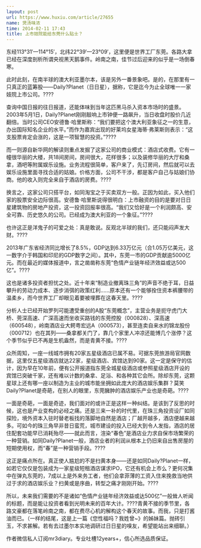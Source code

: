 ```yaml
---
layout: post
url: https://www.huxiu.com/article/27655
name: 煲汤味浓
time: 2014-02-11 17:43
title: 上市妓院能给东莞什么贴士？
---
```

东经113°31′—114°15′，北纬22°39′—23°09′，这里便是世界工厂东莞。各路大拿已经在深度剖析所谓央视黑天鹅事件。岭南之南，佳节过后迎来的似乎是一场倒春寒。

此时此刻，在南半球的澳大利亚墨尔本，该是另外一番景象吧。是的，在那里有一只真正的蓝筹股——Daily?Planet（日日星），据称，它是迄今为止全球唯一一家妓院上市公司。????

查询中国日报的往日报道，还能体味到当年这匹黑马杀入资本市场时的盛景。2003年5月1日，Daily?Planet刚刚敲响上市钟便一路飙升，当日收盘时股价几近翻倍。当时公司CEO安德鲁·哈里斯称：“我们要把这个澳大利亚象征之一的生意，办出国际知名企业的水平。”而作为嘉宾出现的好莱坞女星海蒂·弗莱斯则表示：“这支股票肯定会涨的，这是一项智慧的投资。”????

而一则源自新华网的解读则重点发掘了这家公司的商业模式：酒店式收费。它有一幢很华丽的大楼，共18间房间，房间很大，花样很多；以及装修华丽的大厅和桑拿，酒吧等附属娱乐设施。业务流程很简单，客户来了，先订房间，然后就可以去娱乐设施里面寻找合适的姑娘。价格方面，公司不干涉，都是客户自己与姑娘们协商。他的收入则完全来自于酒店的房费。????

换言之，这家公司只搭平台，如同淘宝之于买卖双方一般。正因为如此，买入他们家的股票安全边际很高。安德鲁·哈里斯说得很明白：上市融资的目的是要对日日星建筑物的房地产投资，这一投资回报率很高。“我们又恰好是一个利润颇高、安全可靠、历史悠久的公司。已经成为澳大利亚的一个象征。”????

也许这正是洋鬼子的可爱之处：真是敢说。反观北半球的我们，还只能闷声发大财。????

2013年广东省经济同比增长了8.5%，GDP达到6.33万亿元（合1.05万亿美元，这一数字介于韩国和印尼的GDP数字之间）。其中，东莞一市的GDP贡献逾5000亿元。而在最近的媒体报道中，言之凿凿称东莞“色情产业链年经济效益或达500亿”。????

这也是诸多投资者担忧之处。近十年来“制造业撤离珠三角”的声音不绝于耳，日益攀升的劳动力成本、逐步消弭的政策红利……原本还有一个能够拴住资本裤腰带的温柔乡，而今世界工厂却眼见着要被埋葬在这春天里。????

分析人士已经开始罗列可能遭受重创的A股“东莞概念”，主营业务是扼守虎门大桥、莞深高速、广深高速而坐收买路钱的东莞控股（000828）、深高速（600548），岭南酒店业大鳄粤宏远A（000573），甚至连卖自来水的锦龙股份（000712）也在其列——桑拿都关门了，靠几个家里人冲凉还能博几个涨停？这个季节似乎已不再是生机盎然，而是青黄不接。????

众所周知，一座一线城市拥有20家五星级酒店已属不易。可据东莞旅游局官网数据，这里仅五星级酒店就达22家，星级酒店、宾馆达到90家。这一定是保守的估计，因为早在10年前，便有公开报道指东莞全城星级酒店或参照星级酒店开设的宾馆已突破千家，还有难以计数的桑拿、足浴、和各种其它会所。除却东莞，这颗星球上还有哪一座以制造为主业的城市能坐拥如此庞大的酒店娱乐集群？莫笑Daily?Planet是奇葩，在别人的眼里，东莞臃肿的酒店娱乐产业也是奇葩。????

一面是奇葩，一面是奇迹，我们面对的或许正是这样一种纠结。是该到了反思的时候，这也是产业变构的必经之痛。还是三来一补的时代里，在珠三角投资设厂如同探险，境外资本入驻时替老板找的落脚地自然是酒店；厂越开越多，酒店便越来越多。可如今的珠三角早非昔日蛮荒，城市建设的投入已经大到令人发指，酒店的居住配套功能早已消耗殆尽——就此而言，渲染“春色”是酒店业力求自保市场繁荣的一种营销。如同Daily?Planet一般，酒店业者的利润从根本上仍旧来自出售房屋的短期使用权，而“春”是一种营销手段。????

这正是痛点所在。真正使人尴尬的不是扫黄本身——还是如同Daily?Planet一样，如若它仅仅是包装成为一家星级短租酒店谋求IPO，它还有机会上市么？更何况集中在弹丸东莞的，7成以上是外来务工者，他们会拿菲薄的工资入住来挽救当地供过于求的酒店娱乐业？扫黄或是序曲，转型之痛才刚刚开始。????

所以，未来我们需要的不是诸如“色情产业链年经济效益或达500亿”一般耸人听闻的标题，而是能让投资者看到光明未来的百年大计。????青黄不接的季节里，各路文豪都在落笔岭南之南，都在费尽心机的解构这个春天的故事。而我，只是打酱油而已。（一样的结尾，这是上一篇《您性福吗？我姓曾~》的姊妹篇。抛砖引玉，不求甚解。若有去过墨尔本实地调研过日日星的嗅友，希望能站出来细聊。）

作者微信私人订阅mr3diary。专业吐槽12years+，信心所选品质保证。

